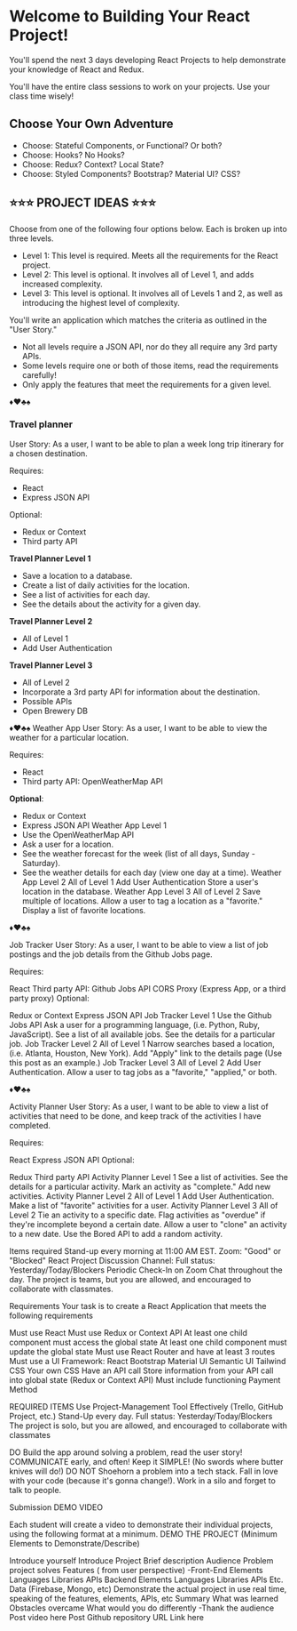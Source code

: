 
# Welcome to Building Your React Project!

You'll spend the next 3 days developing React Projects to help demonstrate your knowledge of React and Redux.

You'll have the entire class sessions to work on your projects. Use your class time wisely!


## Choose Your Own Adventure

  - Choose: Stateful Components, or Functional? Or both?
  - Choose: Hooks? No Hooks?
  - Choose: Redux? Context? Local State?
  - Choose: Styled Components? Bootstrap? Material UI? CSS?

## ⭐️⭐️⭐️ PROJECT IDEAS ⭐️⭐️⭐️

Choose from one of the following four options below. Each is broken up into three levels.

  - Level 1: This level is required. Meets all the requirements for the React project.
  - Level 2: This level is optional. It involves all of Level 1, and adds increased complexity.
  - Level 3: This level is optional. It involves all of Levels 1 and 2, as well as introducing the highest level of complexity.

You'll write an application which matches the criteria as outlined in the "User Story."

  - Not all levels require a JSON API, nor do they all require any 3rd party APIs.
  - Some levels require one or both of those items, read the requirements carefully!
  - Only apply the features that meet the requirements for a given level.

♦♥♣♠

### Travel planner

User Story: As a user, I want to be able to plan a week long trip itinerary for a chosen destination.

Requires:
  - React
  - Express JSON API

Optional:
  - Redux or Context
  - Third party API
  
**Travel Planner Level 1**
  - Save a location to a database.
  - Create a list of daily activities for the location.
  - See a list of activities for each day.
  - See the details about the activity for a given day.

**Travel Planner Level 2**
  - All of Level 1
  - Add User Authentication

**Travel Planner Level 3**
  - All of Level 2
  - Incorporate a 3rd party API for information about the destination.
  - Possible APIs
  - Open Brewery DB


 

♦♥♣♠
Weather App
User Story: As a user, I want to be able to view the weather for a particular location.

Requires:

  - React
  - Third party API: OpenWeatherMap API

**Optional**:

  - Redux or Context
  - Express JSON API
Weather App Level 1
  - Use the OpenWeatherMap API
  - Ask a user for a location.
  - See the weather forecast for the week (list of all days, Sunday - Saturday).
  - See the weather details for each day (view one day at a time).
Weather App Level 2
All of Level 1
Add User Authentication
Store a user's location in the database.
Weather App Level 3
All of Level 2
Save multiple of locations.
Allow a user to tag a location as a "favorite."
Display a list of favorite locations.

 ♦♥♣♠

Job Tracker
User Story: As a user, I want to be able to view a list of job postings and the job details from the Github Jobs page.

Requires:

React
Third party API: Github Jobs API
CORS Proxy (Express App, or a third party proxy)
Optional:

Redux or Context
Express JSON API
Job Tracker Level 1
Use the Github Jobs API
Ask a user for a programming language, (i.e. Python, Ruby, JavaScript).
See a list of all available jobs.
See the details for a particular job.
Job Tracker Level 2
All of Level 1
Narrow searches based a location, (i.e. Atlanta, Houston, New York).
Add "Apply" link to the details page (Use this post as an example.)
Job Tracker Level 3
All of Level 2
Add User Authentication.
Allow a user to tag jobs as a "favorite," "applied," or both.

♦♥♣♠

Activity Planner
User Story: As a user, I want to be able to view a list of activities that need to be done, and keep track of the activities I have completed.

Requires:

React
Express JSON API
Optional:

Redux
Third party API
Activity Planner Level 1
See a list of activities.
See the details for a particular activity.
Mark an activity as "complete."
Add new activities.
Activity Planner Level 2
All of Level 1
Add User Authentication.
Make a list of "favorite" activities for a user.
Activity Planner Level 3
All of Level 2
Tie an activity to a specific date.
Flag activities as "overdue" if they're incomplete beyond a certain date.
Allow a user to "clone" an activity to a new date.
Use the Bored API to add a random activity.



Items required 
Stand-up every morning at 11:00 AM EST.
Zoom: "Good" or "Blocked"
React Project Discussion Channel: Full status: Yesterday/Today/Blockers
Periodic Check-In on Zoom Chat throughout the day.
The project is teams, but you are allowed, and encouraged to collaborate with classmates.


Requirements
Your task is to create a React Application that meets the following requirements

Must use React
Must use Redux or Context API
At least one child component must access the global state
At least one child component must update the global state
Must use React Router and have at least 3 routes
Must use a UI Framework:
React Bootstrap
Material UI
Semantic UI
Tailwind CSS
Your own CSS
Have an API call
Store information from your API call into global state (Redux or Context API)
Must include functioning Payment Method



REQUIRED ITEMS
Use Project-Management Tool Effectively (Trello, GitHub Project, etc.)
Stand-Up every day.
Full status: Yesterday/Today/Blockers
The project is solo, but you are allowed, and encouraged to collaborate with classmates



DO
Build the app around solving a problem, read the user story!
COMMUNICATE early, and often!
Keep it SIMPLE! (No swords where butter knives will do!)
DO NOT
Shoehorn a problem into a tech stack.
Fall in love with your code (because it's gonna change!).
Work in a silo and forget to talk to people.


Submission
DEMO VIDEO

Each student will create a video to demonstrate their individual projects, using the following format at a minimum.
DEMO THE PROJECT (Minimum Elements to Demonstrate/Describe)

Introduce yourself
Introduce Project
Brief description
Audience
Problem project solves
Features ( from user perspective) -Front-End Elements
Languages
Libraries
APIs
Backend Elements
Languages
Libraries
APIs
Etc.
Data (Firebase, Mongo, etc)
Demonstrate the actual project in use real time, speaking of the features, elements, APIs, etc
Summary
What was learned
Obstacles overcame
What would you do differently -Thank the audience
Post  video here
Post Github repository URL Link here


